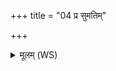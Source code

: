 +++
title = "04 प्र सुमतिम्"

+++
<details><summary>मूलम् (WS)</summary>

प्र सुमतिं सवितर्वाय ऊतये महस्वन्तं मत्सरं मादयेथाम् ।  
अर्वाग्वामस्य प्रवता नि यच्छथस्तौ नो मुञ्चतमंहसः ॥ ४ ॥
</details>